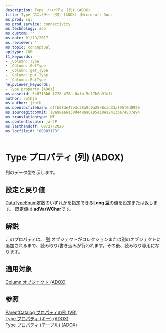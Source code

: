 ```yaml
---
description: Type プロパティ (列) (ADOX)
title: Type プロパティ (列) (ADOX) |Microsoft Docs
ms.prod: sql
ms.prod_service: connectivity
ms.technology: ado
ms.custom: ''
ms.date: 01/19/2017
ms.reviewer: ''
ms.topic: conceptual
apitype: COM
f1_keywords:
- _Column::Type
- _Column::GetType
- _Column::get_Type
- _Column::put_Type
- _Column::PutType
helpviewer_keywords:
- Type property [ADOX]
ms.assetid: 5c6718b6-f728-478a-8afb-5d17b0a91d1f
author: rothja
ms.author: jroth
ms.openlocfilehash: dffb08de42e3c38a9c0a28e8cad33af95f0d8926
ms.sourcegitcommit: 18a98ea6a30d448aa6195e10ea2413be7e837e94
ms.translationtype: MT
ms.contentlocale: ja-JP
ms.lasthandoff: 08/27/2020
ms.locfileid: "88983173"
---
```

# <a name="type-property-column-adox"></a>Type プロパティ (列) (ADOX)
列のデータ型を示します。  
  
## <a name="settings-and-return-values"></a>設定と戻り値  
 [DataTypeEnum](../ado-api/datatypeenum.md)定数のいずれかを指定できる**Long 型**の値を設定または返します。 既定値は **adVarWChar**です。  
  
## <a name="remarks"></a>解説  
 このプロパティは、 [列](./column-object-adox.md) オブジェクトがコレクションまたは別のオブジェクトに追加されるまで、読み取り/書き込みが行われます。その後、読み取り専用になります。  
  
## <a name="applies-to"></a>適用対象  
 [Column オブジェクト (ADOX)](./column-object-adox.md)  
  
## <a name="see-also"></a>参照  
 [ParentCatalog プロパティの例 (VB)](./parentcatalog-property-example-vb.md)   
 [Type プロパティ (キー) (ADOX)](./type-property-key-adox.md)   
 [Type プロパティ (テーブル) (ADOX)](./type-property-table-adox.md)
